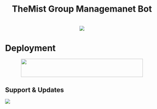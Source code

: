 <h1 align="center"><b>TheMist Group Managemanet Bot</b></h1>

# <p align="center"><a href="https://github.com/TheSlashXD/TheMist"><img src="https://github-readme-stats.vercel.app/api/pin?username=TheSlashXD&show_icons=true&theme=dracula&hide_border=true&repo=TheMist"></a></p>
<p align="center">

# Deployment
    
<p align="center"><a href="https://heroku.com/deploy?template=https://github.com/TheSlashXD/TheMist"> <img src="https://img.shields.io/badge/Deploy%20To%20Heroku-black?style=for-the-badge&logo=heroku" width="400" height="60"/></a></p>

## Support & Updates 
<a href="https://telegram.dog/TheSlashXD"><img src="https://img.shields.io/badge/Join-Updates%20Channel-black.svg?style=for-the-badge&logo=Telegram"></a>
